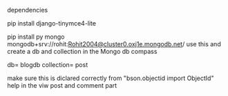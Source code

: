dependencies

pip install django-tinymce4-lite

pip install py mongo
mongodb+srv://rohit:Rohit2004@cluster0.oxj1e.mongodb.net/ 
use this and create a db and collection in the Mongo db compass

db= blogdb
collection= post


make sure this is diclared correctly from "bson.objectid import ObjectId"
help in the viw post and comment part 